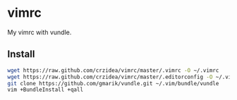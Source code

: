 vimrc
=====

My vimrc with vundle.

## Install

```bash
wget https://raw.github.com/crzidea/vimrc/master/.vimrc -O ~/.vimrc
wget https://raw.github.com/crzidea/vimrc/master/.editorconfig -O ~/.vim/
git clone https://github.com/gmarik/vundle.git ~/.vim/bundle/vundle
vim +BundleInstall +qall
```
